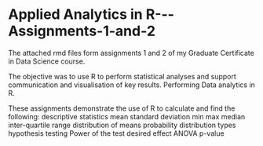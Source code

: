 # Applied Analytics in R---Assignments-1-and-2
The attached rmd files form assignments 1 and 2 of my Graduate Certificate in Data Science course.

The objective was to use R to perform statistical analyses and support communication and visualisation of key results. Performing Data analytics in R.

These assignments demonstrate the use of R to calculate and find the following:
descriptive statistics
mean
standard deviation
min
max
median
inter-quartile range
distribution of means
probability
distribution types
hypothesis testing
Power of the test
desired effect
ANOVA
p-value
